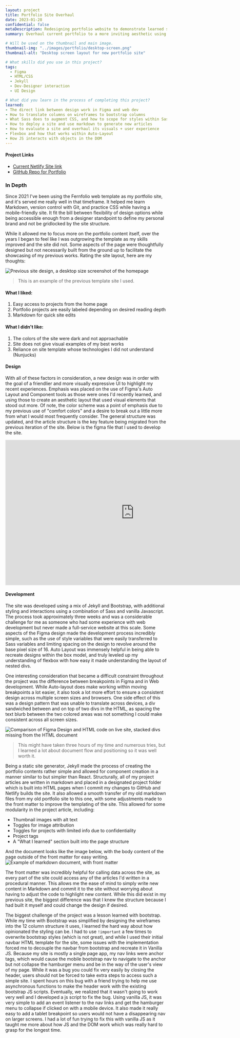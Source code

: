 ```yaml
---
layout: project
title: Portfolio Site Overhaul
date: 2023-01-28
confidential: false
metaDescription: Redesigning portfolio website to demonstrate learned skills
summary: Overhaul current portfolio to a more inviting aesthetic using skills learned from previous jobs. Dev implementation was handled by myself to learn the handoff process.

# Will be used on the thumbnail and main image.
thumbnail-img: "../images/portfolio/desktop-screen.png"
thumbnail-alt: "Desktop screen layout for new portfolio site"

# What skills did you use in this project?
tags:
  - Figma
  - HTML/CSS
  - Jekyll
  - Dev-Designer interaction
  - UI Design

# What did you learn in the process of completing this project?
learned:
- The direct link between design work in Figma and web dev
- How to translate columns on wireframes to bootstrap columns
- What Sass does to augment CSS, and how to scope for styles within Sass files
- How to deploy a site and use markdown to generate new articles
- How to evaluate a site and overhaul its visuals + user experience
- Flexbox and how that works within Auto-Layout
- How JS interacts with objects in the DOM
---
```


#### Project Links
- [Current Netlify Site link](https://chipper-cranachan-7c0631.netlify.app/)
- [GitHub Repo for Portfolio](https://github.com/Hakata-jpn/portfolio)

### In Depth

Since 2021 I've been using the Fernfolio web template as my portfolio site, and it's served me really well in that timeframe. It helped me learn Markdown, version control with Git, and practice CSS while having a mobile-friendly site. It fit the bill between flexibility of design options while being accessible enough from a designer standpoint to define my personal brand and not be gridlocked by the site structure.

While it allowed me to focus more on the portfolio content itself, over the years I began to feel like I was outgrowing the template as my skills improved and the site did not. Some aspects of the page were thoughtfully designed but not necessarily built from the ground up to facilitate the showcasing of my previous works. Rating the site layout, here are my thoughts: 

![Previous site design, a desktop size screenshot of the homepage](../images/portfolio/portfolio-screen-old.png)
> This is an example of the previous template site I used.

#### What I liked:
1. Easy access to projects from the home page
2. Portfolio projects are easily labeled depending on desired reading depth
3. Markdown for quick site edits

#### What I didn't like:
1. The colors of the site were dark and not approachable
2. Site does not give visual examples of my best works
3. Reliance on site template whose technologies I did not understand (Nunjucks)

#### Design
With all of these factors in consideration, a new design was in order with the goal of a friendlier and more visually expressive UI to highlight my recent experiences. Emphasis was placed on the use of Figma's Auto Layout and Component tools as those were ones I'd recently learned, and using those to create an aesthetic layout that used visual elements that stood out more. Of note, the color scheme was a point of emphasis due to my previous use of "comfort colors" and a desire to break out a little more from what I would most frequently consider. The general structure was updated, and the article structure is the key feature being migrated from the previous iteration of the site. Below is the figma file that I used to develop the site.

<iframe class="w-100 mb-4 mt-2" style="border: 1px solid rgba(0, 0, 0, 0.1);" width="800" height="450" src="https://www.figma.com/embed?embed_host=share&url=https%3A%2F%2Fwww.figma.com%2Ffile%2FgBnGRtm45KbltFRggOBU3T%2FRen-Blanding-Branding%3Ftype%3Ddesign%26node-id%3D518%253A2%26mode%3Ddesign%26t%3Dd2CBrrkTe9TBaq9W-1" allowfullscreen></iframe>

#### Development

The site was developed using a mix of Jekyll and Bootstrap, with additional styling and interactions using a combination of Sass and vanilla Javascript. The process took approximately three weeks and was a considerable challenge for me as someone who had some experience with web development but never made a full-service website at this scale. Some aspects of the Figma design made the development process incredibly simple, such as the use of style variables that were easily transferred to Sass variables and limiting spacing on the design to revolve around the base pixel size of 16. Auto Layout was immensely helpful in being able to recreate designs within the box model, and truly leveled up my understanding of flexbox with how easy it made understanding the layout of nested divs. 

One interesting consideration that became a difficult constraint throughout the project was the difference between breakpoints in Figma and in Web development. While Auto-layout does make working within moving breakpoints a lot easier, it also took a lot more effort to ensure a consistent design across multiple screen sizes and browsers. One side effect of this was a design pattern that was unable to translate across devices, a div sandwiched between and on top of two divs in the HTML, as spacing the text blurb between the two colored areas was not something I could make consistent across all screen sizes.

![Comparison of Figma Design and HTML code on live site, stacked divs missing from the HTML document](../images/portfolio/comparison-web.png)
> This might have taken three hours of my time and numerous tries, but I learned a lot about document flow and positioning so it was well worth it.

Being a static site generator, Jekyll made the process of creating the portfolio contents rather simple and allowed for component creation in a manner similar to but simpler than React. Structurally, all of my project articles are written in markdown and placed in a designated project folder which is built into HTML pages when I commit my changes to GitHub and Netlify builds the site. It also allowed a smooth transfer of my old markdown files from my old portfolio site to this one, with some adjustments made to the front matter to improve the templating of the site. This allowed for some modularity in the project article, including:
- Thumbnail images with alt text
- Toggles for image attribution
- Toggles for projects with limited info due to confidentiality
- Project tags
- A "What I learned" section built into the page structure

And the document looks like the image below, with the body content of the page outside of the front matter for easy writing.
![Example of markdown document, with front matter ](../images/portfolio/markdown-example.png)


The front matter was incredibly helpful for calling data across the site, as every part of the site could access any of the articles I'd written in a procedural manner. This allows me the ease of mind to simply write new content in Markdown and commit it to the site without worrying about having to adjust the code to highlight new content. While this did exist in my previous site, the biggest difference was that I knew the structure because I had built it myself and could change the design if desired.

The biggest challenge of the project was a lesson learned with bootstrap. While my time with Bootstrap was simplified by designing the wireframes into the 12 column structure it uses, I learned the hard way about how opinionated the styling can be. I had to use `!important` a few times to overwrite bootstrap styles (which is not great), and while I used their initial navbar HTML template for the site, some issues with the implementation forced me to decouple the navbar from bootstrap and recreate it in Vanilla JS. Because my site is mostly a single page app, my nav links were anchor tags, which would cause the mobile bootstrap nav to navigate to the anchor but not collapse the hamburger menu and be in the way of the user's view of my page. While it was a bug you could fix very easily by closing the header, users should not be forced to take extra steps to access such a simple site. I spent hours on this bug with a friend trying to help me use asynchronous functions to make the header work with the existing bootstrap JS scripts. Eventually, we realized that it wasn't going to work very well and I developed a js script to fix the bug. Using vanilla JS, it was very simple to add an event listener to the nav links and get the hamburger menu to collapse if clicked on with a mobile device. It also made it really easy to add a tablet breakpoint so users would not have a disappearing nav on larger screens. I had a lot of fun trying to fix this with vanilla JS as it taught me more about how JS and the DOM work which was really hard to grasp for the longest time.